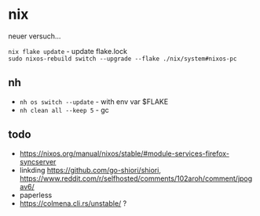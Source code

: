# nix

neuer versuch...

`nix flake update` - update flake.lock  
`sudo nixos-rebuild switch --upgrade --flake ./nix/system#nixos-pc`  

## nh

- `nh os switch --update` - with env var $FLAKE
- `nh clean all --keep 5` - gc

## todo

- <https://nixos.org/manual/nixos/stable/#module-services-firefox-syncserver>
- linkding <https://github.com/go-shiori/shiori>, https://www.reddit.com/r/selfhosted/comments/102aroh/comment/jpogav6/
- paperless
- <https://colmena.cli.rs/unstable/> ?
